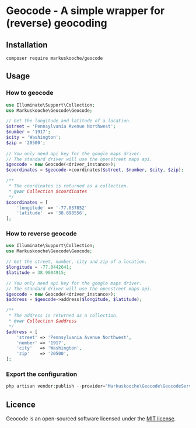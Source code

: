 # Geocode - A simple wrapper for (reverse) geocoding

## Installation
```
composer require markuskooche/geocode
```

## Usage
### How to geocode
``` php
use Illuminate\Support\Collection;
use Markuskooche\Geocode\Geocode;

// Get the longitude and latitude of a location.
$street = 'Pennsylvania Avenue Northwest';
$number = '1917';
$city = 'Washington';
$zip = '20500';
      
// You only need api key for the google maps driver.
// The standard driver will use the openstreet maps api.  
$geocode = new Geocode(<driver_instance>);
$coordinates = $geocode->coordinates($street, $number, $city, $zip);
```
``` php
/**
 * The coordinates is returned as a collection.
 * @var Collection $coordinates
 */
$coordinates = [
    'longitude' => '-77.037852'
    'latitude'  => '38.898556',
];
```

### How to reverse geocode
``` php
use Illuminate\Support\Collection;
use Markuskooche\Geocode\Geocode;

// Get the street, number, city and zip of a location.
$longitude = -77.0442641;
$latitude = 38.9004915;

// You only need api key for the google maps driver.
// The standard driver will use the openstreet maps api.
$geocode = new Geocode(<driver_instance>);
$address = $geocode->address($longitude, $latitude);
```
``` php
/**
 * The address is returned as a collection.
 * @var Collection $address
 */
$address = [
    'street' => 'Pennsylvania Avenue Northwest',
    'number' => '1917',
    'city'   => 'Washington',
    'zip'    => '20500',
];
```

### Export the configuration
``` php
php artisan vendor:publish --provider="Markuskooche\Geocode\GeocodeServiceProvider" --tag="config"
```


## Licence
Geocode is an open-sourced software licensed under the [MIT license](LICENSE.md).
